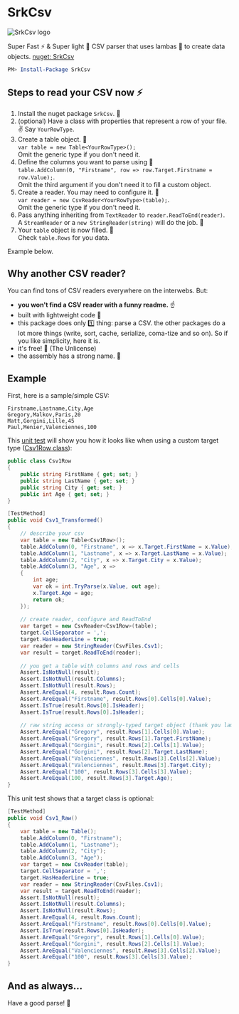 ﻿# SrkCsv

![SrkCsv logo](https://raw.githubusercontent.com/sandrock/SrkCsv/master/res/logo-64.png)

Super Fast :zap: & Super light :candy: CSV parser that uses lambas :pizza: to create data objects. [nuget: SrkCsv](https://www.nuget.org/packages/SrkCsv/)

```powershell
PM> Install-Package SrkCsv
```

Steps to read your CSV now :zap:
--------------------------------

1. Install the nuget package `SrkCsv`. :balloon:
2. (optional) Have a class with properties that represent a row of your file. :v: Say `YourRowType`.
3. Create a table object.  :seedling:  
   `var table = new Table<YourRowType>();`   
   Omit the generic type if you don't need it.
4. Define the columns you want to parse using :eyes:  
   `table.AddColumn(0, "Firstname", row => row.Target.Firstname = row.Value);`.  
   Omit the third argument if you don't need it to fill a custom object.
5. Create a reader. You may need to configure it. :wrench:  
   `var reader = new CsvReader<YourRowType>(table);`.    
   Omit the generic type if you don't need it.
6. Pass anything inheriting from `TextReader` to `reader.ReadToEnd(reader)`.  
   A `StreamReader` or a `new StringReader(string)` will do the job. :floppy_disk:
7. Your `table` object is now filled.  :clap:  
   Check `table.Rows` for you data.

Example below. 


Why another CSV reader?
------------------------

You can find tons of CSV readers everywhere on the interwebs. But:

- **you won't find a CSV reader with a funny readme.**  :point_up:
- built with lightweight code 🥬
- this package does only :one: thing: parse a CSV. the other packages do a lot more things (write, sort, cache, serialize, coma-tize and so on). So if you like simplicity, here it is.
- it's free!  :beer: (The Unlicense)
- the assembly has a strong name.  :cake:


Example
--------

First, here is a sample/simple CSV:

```
Firstname,Lastname,City,Age
Gregory,Malkov,Paris,20
Matt,Gorgini,Lille,45
Paul,Menier,Valenciennes,100
```

This [unit test](https://github.com/sandrock/SrkCsv/blob/master/src/SrkCsv.UnitTests/CsvReaderTests.cs) will show you how it looks like when using a custom target type ([Csv1Row class](https://github.com/sandrock/SrkCsv/blob/master/src/SrkCsv.UnitTests/Csv1Row.cs)):

```csharp
public class Csv1Row
{
    public string FirstName { get; set; }
    public string LastName { get; set; }
    public string City { get; set; }
    public int Age { get; set; }
}

[TestMethod]
public void Csv1_Transformed()
{
    // describe your csv
    var table = new Table<Csv1Row>();
    table.AddColumn(0, "Firstname", x => x.Target.FirstName = x.Value);
    table.AddColumn(1, "Lastname", x => x.Target.LastName = x.Value);
    table.AddColumn(2, "City", x => x.Target.City = x.Value);
    table.AddColumn(3, "Age", x =>
    {
        int age;
        var ok = int.TryParse(x.Value, out age);
        x.Target.Age = age;
        return ok;
    });
    
    // create reader, configure and ReadToEnd
    var target = new CsvReader<Csv1Row>(table);
    target.CellSeparator = ',';
    target.HasHeaderLine = true;
    var reader = new StringReader(CsvFiles.Csv1);
    var result = target.ReadToEnd(reader);
    
    // you get a table with columns and rows and cells
    Assert.IsNotNull(result);
    Assert.IsNotNull(result.Columns);
    Assert.IsNotNull(result.Rows);
    Assert.AreEqual(4, result.Rows.Count);
    Assert.AreEqual("Firstname", result.Rows[0].Cells[0].Value);
    Assert.IsTrue(result.Rows[0].IsHeader);
    Assert.IsTrue(result.Rows[0].IsHeader);
    
    // raw string access or strongly-typed target object (thank you lambdas!)
    Assert.AreEqual("Gregory", result.Rows[1].Cells[0].Value);
    Assert.AreEqual("Gregory", result.Rows[1].Target.FirstName);
    Assert.AreEqual("Gorgini", result.Rows[2].Cells[1].Value);
    Assert.AreEqual("Gorgini", result.Rows[2].Target.LastName);
    Assert.AreEqual("Valenciennes", result.Rows[3].Cells[2].Value);
    Assert.AreEqual("Valenciennes", result.Rows[3].Target.City);
    Assert.AreEqual("100", result.Rows[3].Cells[3].Value);
    Assert.AreEqual(100, result.Rows[3].Target.Age);
}
```

This unit test shows that a target class is optional:

```csharp
[TestMethod]
public void Csv1_Raw()
{
    var table = new Table();
    table.AddColumn(0, "Firstname");
    table.AddColumn(1, "Lastname");
    table.AddColumn(2, "City");
    table.AddColumn(3, "Age");
    var target = new CsvReader(table);
    target.CellSeparator = ',';
    target.HasHeaderLine = true;
    var reader = new StringReader(CsvFiles.Csv1);
    var result = target.ReadToEnd(reader);
    Assert.IsNotNull(result);
    Assert.IsNotNull(result.Columns);
    Assert.IsNotNull(result.Rows);
    Assert.AreEqual(4, result.Rows.Count);
    Assert.AreEqual("Firstname", result.Rows[0].Cells[0].Value);
    Assert.IsTrue(result.Rows[0].IsHeader);
    Assert.AreEqual("Gregory", result.Rows[1].Cells[0].Value);
    Assert.AreEqual("Gorgini", result.Rows[2].Cells[1].Value);
    Assert.AreEqual("Valenciennes", result.Rows[3].Cells[2].Value);
    Assert.AreEqual("100", result.Rows[3].Cells[3].Value);
}
```

And as always...
-----------------

Have a good parse!  :running:

